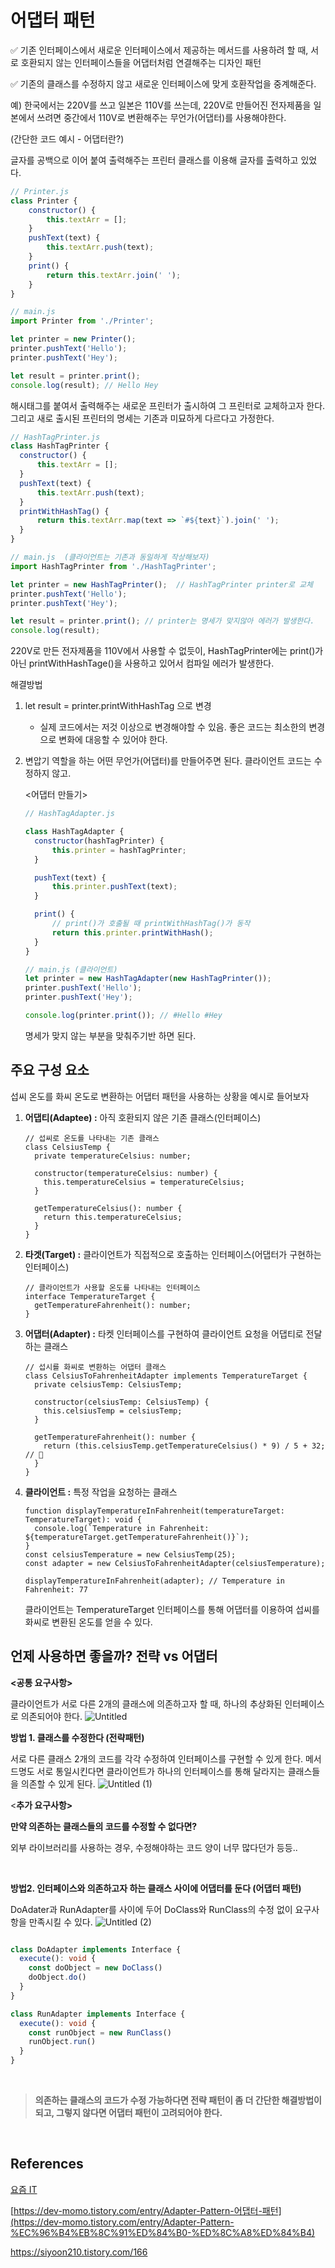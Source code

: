 # 어댑터 패턴

✅ 기존 인터페이스에서 새로운 인터페이스에서 제공하는 메서드를 사용하려 할 때, 서로 호환되지 않는 인터페이스들을 어댑터처럼 연결해주는 디자인 패턴

✅ 기존의 클래스를 수정하지 않고 새로운 인터페이스에 맞게 호환작업을 중계해준다.

예) 한국에서는 220V를 쓰고 일본은 110V를 쓰는데, 220V로 만들어진 전자제품을 일본에서 쓰려면 중간에서 110V로 변환해주는 무언가(어댑터)를 사용해야한다. 

(간단한 코드 예시 - 어댑터란?)

글자를 공백으로 이어 붙여 출력해주는 프린터 클래스를 이용해 글자를 출력하고 있었다.

```jsx
// Printer.js
class Printer {
    constructor() {
        this.textArr = [];
    }
    pushText(text) {
        this.textArr.push(text);
    }
    print() {
        return this.textArr.join(' ');
    }
}

// main.js
import Printer from './Printer'; 

let printer = new Printer();
printer.pushText('Hello');
printer.pushText('Hey');

let result = printer.print();
console.log(result); // Hello Hey
```

해시태그를 붙여서 출력해주는 새로운 프린터가 출시하여 그 프린터로 교체하고자 한다. 그리고 새로 출시된 프린터의 명세는 기존과 미묘하게 다르다고 가정한다.

```jsx
// HashTagPrinter.js
class HashTagPrinter {
  constructor() {
      this.textArr = [];
  }
  pushText(text) {
      this.textArr.push(text);
  }
  printWithHashTag() { 
      return this.textArr.map(text => `#${text}`).join(' ');
  }
}

// main.js  (클라이언트는 기존과 동일하게 작상해보자)
import HashTagPrinter from './HashTagPrinter';

let printer = new HashTagPrinter();  // HashTagPrinter printer로 교체
printer.pushText('Hello');
printer.pushText('Hey');

let result = printer.print(); // printer는 명세가 맞지않아 에러가 발생한다.
console.log(result);
```

220V로 만든 전자제품을 110V에서 사용할 수 없듯이, HashTagPrinter에는 print()가 아닌 printWithHashTage()을 사용하고 있어서 컴파일 에러가 발생한다.

해결방법

1. let result = printer.printWithHashTag 으로 변경
    - 실제 코드에서는 저것 이상으로 변경해야할 수 있음. 좋은 코드는 최소한의 변경으로 변화에 대응할 수 있어야 한다.
2. 변압기 역할을 하는 어떤 무언가(어댑터)를 만들어주면 된다. 클라이언트 코드는 수정하지 않고.
    
    <어댑터 만들기>
    
    ```jsx
    // HashTagAdapter.js
    
    class HashTagAdapter {
      constructor(hashTagPrinter) {
          this.printer = hashTagPrinter;
      }
    
      pushText(text) {
          this.printer.pushText(text);
      }
    
      print() {
          // print()가 호출될 때 printWithHashTag()가 동작
          return this.printer.printWithHash(); 
      }
    }
    
    // main.js (클라이언트)
    let printer = new HashTagAdapter(new HashTagPrinter());
    printer.pushText('Hello');
    printer.pushText('Hey');
    
    console.log(printer.print()); // #Hello #Hey
    ```
    
    명세가 맞지 않는 부분을 맞춰주기반 하면 된다.
    

## 주요 구성 요소

섭씨 온도를 화씨 온도로 변환하는 어댑터 패턴을 사용하는 상황을 예시로 들어보자

1. **어댑티(Adaptee) :** 아직 호환되지 않은 기존 클래스(인터페이스)
    
    ```tsx
    // 섭씨로 온도를 나타내는 기존 클래스
    class CelsiusTemp {
      private temperatureCelsius: number;
    
      constructor(temperatureCelsius: number) {
        this.temperatureCelsius = temperatureCelsius;
      }
    
      getTemperatureCelsius(): number {
        return this.temperatureCelsius;
      }
    }
    ```
    
2. **타겟(Target) :** 클라이언트가 직접적으로 호출하는 인터페이스(어댑터가 구현하는 인터페이스)
    
    ```tsx
    // 클라이언트가 사용할 온도를 나타내는 인터페이스
    interface TemperatureTarget {
      getTemperatureFahrenheit(): number;
    }
    ```
    
3. **어댑터(Adapter) :** 타켓 인터페이스를 구현하여 클라이언트 요청을 어댑티로 전달하는 클래스
    
    ```tsx
    // 섭시를 화씨로 변환하는 어댑터 클래스
    class CelsiusToFahrenheitAdapter implements TemperatureTarget {
      private celsiusTemp: CelsiusTemp;
    
      constructor(celsiusTemp: CelsiusTemp) {
        this.celsiusTemp = celsiusTemp;
      }
    
      getTemperatureFahrenheit(): number {
        return (this.celsiusTemp.getTemperatureCelsius() * 9) / 5 + 32;  // 💛
      }
    }
    ```
    
4. **클라이언트 :** 특정 작업을 요청하는 클래스
    
    ```tsx
    function displayTemperatureInFahrenheit(temperatureTarget: TemperatureTarget): void {
      console.log(`Temperature in Fahrenheit: ${temperatureTarget.getTemperatureFahrenheit()}`);
    }
    const celsiusTemperature = new CelsiusTemp(25);
    const adapter = new CelsiusToFahrenheitAdapter(celsiusTemperature);
    
    displayTemperatureInFahrenheit(adapter); // Temperature in Fahrenheit: 77
    ```
    
    클라이언트는 TemperatureTarget 인터페이스를 통해 어댑터를 이용하여 섭씨를 화씨로 변환된 온도를 얻을 수 있다.
    

## 언제 사용하면 좋을까? 전략 vs 어댑터

**<공통 요구사항>**

클라이언트가 서로 다른 2개의 클래스에 의존하고자 할 때, 하나의 추상화된 인터페이스로 의존되어야 한다.
![Untitled](https://github.com/snghyun331/study-cs/assets/108854903/b5326c61-02bb-4813-9e01-2bc60b3e306a)

**방법 1. 클래스를 수정한다 (전략패턴)**

서로 다른 클래스 2개의 코드를 각각 수정하여 인터페이스를 구현할 수 있게 한다. 메서드명도 서로 통일시킨다면 클라이언트가 하나의 인터페이스를 통해 달라지는 클래스들을 의존할 수 있게 된다.
![Untitled (1)](https://github.com/snghyun331/study-cs/assets/108854903/a2b5cc23-1a61-4301-8547-f8cbb6008bee)

<**추가 요구사항>**

**만약 의존하는 클래스들의 코드를 수정할 수 없다면?**

외부 라이브러리를 사용하는 경우, 수정해야하는 코드 양이 너무 많다던가 등등..

<br/>

**방법2. 인터페이스와 의존하고자 하는 클래스 사이에 어댑터를 둔다 (어댑터 패턴)**

DoAdater과 RunAdapter를 사이에 두어 DoClass와 RunClass의 수정 없이 요구사항을 만족시킬 수 있다.
![Untitled (2)](https://github.com/snghyun331/study-cs/assets/108854903/54ce23a1-f2fd-4598-a08a-e6c5ceef4899)

```typescript

class DoAdapter implements Interface {
  execute(): void {
    const doObject = new DoClass()
    doObject.do()
  }
}

class RunAdapter implements Interface {
  execute(): void {
    const runObject = new RunClass()
    runObject.run()
  }
}

```

<br/>

> **의존하는 클래스의 코드가 수정 가능하다면 전략 패턴이 좀 더 간단한 해결방법이 되고, 그렇지 않다면 어댑터 패턴이 고려되어야 한다.**
> 

<br/>


## References

[요즘 IT](https://yozm.wishket.com/magazine/detail/2077/)

[https://dev-momo.tistory.com/entry/Adapter-Pattern-어댑터-패턴](https://dev-momo.tistory.com/entry/Adapter-Pattern-%EC%96%B4%EB%8C%91%ED%84%B0-%ED%8C%A8%ED%84%B4)

https://siyoon210.tistory.com/166
